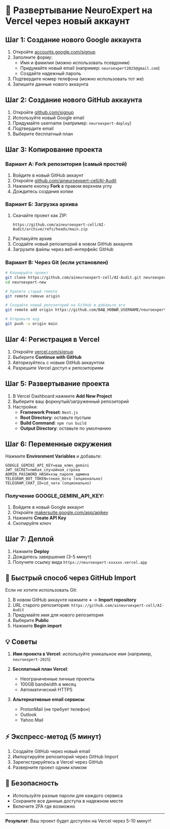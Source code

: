 # 🚀 Развертывание NeuroExpert на Vercel через новый аккаунт

## Шаг 1: Создание нового Google аккаунта

1. Откройте [accounts.google.com/signup](https://accounts.google.com/signup)
2. Заполните форму:
   - Имя и фамилия (можно использовать псевдоним)
   - Придумайте новый email (например: `neuroexpert2025@gmail.com`)
   - Создайте надежный пароль
3. Подтвердите номер телефона (можно использовать тот же)
4. Запишите данные нового аккаунта

## Шаг 2: Создание нового GitHub аккаунта

1. Откройте [github.com/signup](https://github.com/signup)
2. Используйте новый Google email
3. Придумайте username (например: `neuroexpert-deploy`)
4. Подтвердите email
5. Выберите бесплатный план

## Шаг 3: Копирование проекта

### Вариант А: Fork репозитория (самый простой)
1. Войдите в новый GitHub аккаунт
2. Откройте [github.com/aineuroexpert-cell/AI-Audit](https://github.com/aineuroexpert-cell/AI-Audit)
3. Нажмите кнопку **Fork** в правом верхнем углу
4. Дождитесь создания копии

### Вариант Б: Загрузка архива
1. Скачайте проект как ZIP:
   ```
   https://github.com/aineuroexpert-cell/AI-Audit/archive/refs/heads/main.zip
   ```
2. Распакуйте архив
3. Создайте новый репозиторий в новом GitHub аккаунте
4. Загрузите файлы через веб-интерфейс GitHub

### Вариант В: Через Git (если установлен)
```bash
# Клонируйте проект
git clone https://github.com/aineuroexpert-cell/AI-Audit.git neuroexpert-new
cd neuroexpert-new

# Удалите старый remote
git remote remove origin

# Создайте новый репозиторий на GitHub и добавьте его
git remote add origin https://github.com/ВАШ_НОВЫЙ_USERNAME/neuroexpert.git

# Отправьте код
git push -u origin main
```

## Шаг 4: Регистрация в Vercel

1. Откройте [vercel.com/signup](https://vercel.com/signup)
2. Выберите **Continue with GitHub**
3. Авторизуйтесь с новым GitHub аккаунтом
4. Разрешите Vercel доступ к репозиториям

## Шаг 5: Развертывание проекта

1. В Vercel Dashboard нажмите **Add New Project**
2. Выберите ваш форкнутый/загруженный репозиторий
3. Настройки:
   - **Framework Preset**: `Next.js`
   - **Root Directory**: оставьте пустым
   - **Build Command**: `npm run build`
   - **Output Directory**: оставьте по умолчанию

## Шаг 6: Переменные окружения

Нажмите **Environment Variables** и добавьте:

```
GOOGLE_GEMINI_API_KEY=ваш_ключ_gemini
JWT_SECRET=любая_случайная_строка
ADMIN_PASSWORD_HASH=хэш_пароля_админа
TELEGRAM_BOT_TOKEN=токен_бота (опционально)
TELEGRAM_CHAT_ID=id_чата (опционально)
```

### Получение GOOGLE_GEMINI_API_KEY:
1. Войдите в новый Google аккаунт
2. Откройте [makersuite.google.com/app/apikey](https://makersuite.google.com/app/apikey)
3. Нажмите **Create API Key**
4. Скопируйте ключ

## Шаг 7: Деплой

1. Нажмите **Deploy**
2. Дождитесь завершения (3-5 минут)
3. Получите ссылку вида `https://neuroexpert-xxxxxx.vercel.app`

## 🎯 Быстрый способ через GitHub Import

Если не хотите использовать Git:

1. В новом GitHub аккаунте нажмите **+** → **Import repository**
2. URL старого репозитория: `https://github.com/aineuroexpert-cell/AI-Audit`
3. Придумайте имя для нового репозитория
4. Выберите **Public**
5. Нажмите **Begin import**

## 💡 Советы

1. **Имя проекта в Vercel**: используйте уникальное имя (например, `neuroexpert-2025`)
2. **Бесплатный план Vercel**: 
   - Неограниченные личные проекты
   - 100GB bandwidth в месяц
   - Автоматический HTTPS

3. **Альтернативные email сервисы**:
   - ProtonMail (не требует телефон)
   - Outlook
   - Yahoo Mail

## ⚡ Экспресс-метод (5 минут)

1. Создайте GitHub через новый email
2. Импортируйте репозиторий через GitHub Import
3. Зарегистрируйтесь в Vercel через GitHub
4. Разверните проект одним кликом

## 🔐 Безопасность

- Используйте разные пароли для каждого сервиса
- Сохраните все данные доступа в надежном месте
- Включите 2FA где возможно

---

**Результат**: Ваш проект будет доступен на Vercel через 5-10 минут!